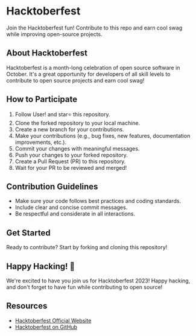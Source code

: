 # Hacktoberfest
Join the Hacktoberfest  fun! Contribute to this repo  and earn cool swag  while improving open-source projects. 


## About Hacktoberfest
Hacktoberfest is a month-long celebration of open source software in October. It's a great opportunity for developers of all skill levels to contribute to open source projects and earn cool swag!

## How to Participate

1. Follow User! and star⭐ this repository.
2. Clone the forked repository to your local machine.
3. Create a new branch for your contributions.
4. Make your contributions (e.g., bug fixes, new features, documentation improvements, etc.).
5. Commit your changes with meaningful messages.
6. Push your changes to your forked repository.
7. Create a Pull Request (PR) to this repository.
8. Wait for your PR to be reviewed and merged!

## Contribution Guidelines
- Make sure your code follows best practices and coding standards.
- Include clear and concise commit messages.
- Be respectful and considerate in all interactions.

## Get Started
Ready to contribute? Start by forking and cloning this repository!

## Happy Hacking! 🚀
We're excited to have you join us for Hacktoberfest 2023! Happy hacking, and don't forget to have fun while contributing to open source!

## Resources
- [Hacktoberfest Official Website](https://hacktoberfest.digitalocean.com/)
- [Hacktoberfest on GitHub](https://github.com/topics/hacktoberfest)
